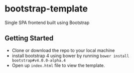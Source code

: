 # bootstrap-template

Single SPA frontend built using Bootstrap

##  Getting Started

- Clone or download the repo to your local machine
- install bootstrap 4 using bower by running ```bower install bootstrap#v4.0.0-alpha.4```
- Open up ```index.html``` file to view the template.
